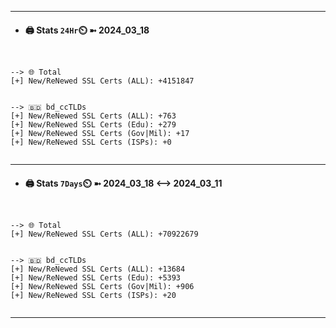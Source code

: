 

---
- #### 🖨️ **Stats** `24Hr`⏲️ ➼ 2024_03_18
```console


--> 🌐 Total
[+] New/ReNewed SSL Certs (ALL): +4151847


--> 🇧🇩 bd_ccTLDs
[+] New/ReNewed SSL Certs (ALL): +763
[+] New/ReNewed SSL Certs (Edu): +279
[+] New/ReNewed SSL Certs (Gov|Mil): +17
[+] New/ReNewed SSL Certs (ISPs): +0


```

---
- #### 🖨️ **Stats** `7Days`⏲️ ➼ 2024_03_18 <--> 2024_03_11
```console


--> 🌐 Total
[+] New/ReNewed SSL Certs (ALL): +70922679


--> 🇧🇩 bd_ccTLDs
[+] New/ReNewed SSL Certs (ALL): +13684
[+] New/ReNewed SSL Certs (Edu): +5393
[+] New/ReNewed SSL Certs (Gov|Mil): +906
[+] New/ReNewed SSL Certs (ISPs): +20


```

---

